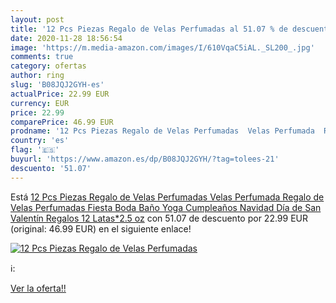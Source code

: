 ```yaml
---
layout: post
title: '12 Pcs Piezas Regalo de Velas Perfumadas al 51.07 % de descuento'
date: 2020-11-28 18:56:54
image: 'https://m.media-amazon.com/images/I/610VqaC5iAL._SL200_.jpg'
comments: true
category: ofertas
author: ring
slug: 'B08JQJ2GYH-es'
actualPrice: 22.99 EUR
currency: EUR
price: 22.99
comparePrice: 46.99 EUR
prodname: '12 Pcs Piezas Regalo de Velas Perfumadas  Velas Perfumada  Regalo de Velas Perfumadas  Fiesta Boda Baño Yoga Cumpleaños Navidad Día de San Valentín Regalos  12 Latas*2.5 oz'
country: 'es'
flag: '🇪🇸'
buyurl: 'https://www.amazon.es/dp/B08JQJ2GYH/?tag=tolees-21'
descuento: '51.07'
---
```


Está [12 Pcs Piezas Regalo de Velas Perfumadas  Velas Perfumada  Regalo de Velas Perfumadas  Fiesta Boda Baño Yoga Cumpleaños Navidad Día de San Valentín Regalos  12 Latas*2.5 oz](https://www.amazon.es/dp/B08JQJ2GYH/?tag=tolees-21) con 51.07 de descuento por 22.99 EUR (original: 46.99 EUR) en el siguiente enlace!

[![12 Pcs Piezas Regalo de Velas Perfumadas](https://m.media-amazon.com/images/I/610VqaC5iAL._SL200_.jpg)](https://www.amazon.es/dp/B08JQJ2GYH/?tag=tolees-21)

ℹ️:


[Ver la oferta!!](https://www.amazon.es/dp/B08JQJ2GYH/?tag=tolees-21)
